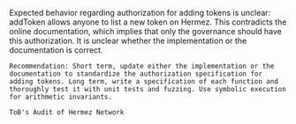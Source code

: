 Expected behavior regarding authorization for adding tokens is unclear: addToken allows anyone to list a new token on Hermez. This contradicts the online documentation, which implies that only the governance should have this authorization. It is unclear whether the implementation or the documentation is correct.

    Recommendation: Short term, update either the implementation or the documentation to standardize the authorization specification for adding tokens. Long term, write a specification of each function and thoroughly test it with unit tests and fuzzing. Use symbolic execution for arithmetic invariants.

    ToB's Audit of Hermez Network